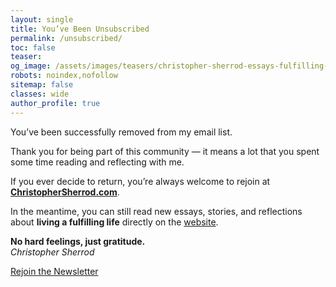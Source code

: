 ```yaml
---
layout: single
title: You’ve Been Unsubscribed
permalink: /unsubscribed/
toc: false
teaser:
og_image: /assets/images/teasers/christopher-sherrod-essays-fulfilling-life-square.webp
robots: noindex,nofollow
sitemap: false
classes: wide
author_profile: true
---
```

You’ve been successfully removed from my email list.

Thank you for being part of this community — it means a lot that you spent some time reading and reflecting with me.

If you ever decide to return, you’re always welcome to rejoin at  
[**ChristopherSherrod.com**](https://christophersherrod.com).

In the meantime, you can still read new essays, stories, and reflections about **living a fulfilling life** directly on the [website](https://christophersherrod.com/).

**No hard feelings, just gratitude.**  
*Christopher Sherrod*

[Rejoin the Newsletter](https://christophersherrod.com#newsletter)
